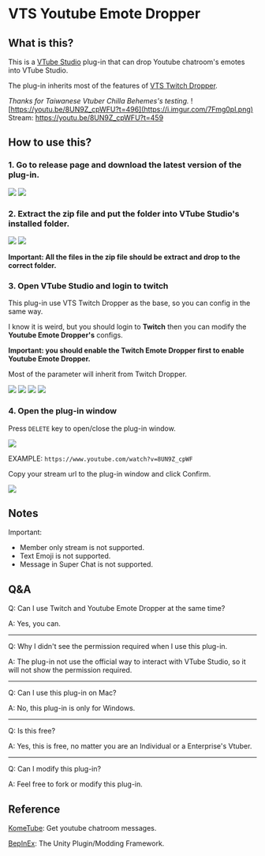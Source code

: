 # VTS Youtube Emote Dropper

## What is this?

This is a [VTube Studio](https://store.steampowered.com/app/1325860/VTube_Studio/) plug-in that can drop Youtube chatroom's emotes into VTube Studio.

The plug-in inherits most of the features of [VTS Twitch Dropper](https://github.com/DenchiSoft/VTubeStudio/wiki/Twitch-Interaction).

_Thanks for Taiwanese Vtuber Chilla Behemes's testing._
![https://youtu.be/8UN9Z_cpWFU?t=496](https://i.imgur.com/7Fmg0pl.png)
Stream: https://youtu.be/8UN9Z_cpWFU?t=459

## How to use this?

### 1. Go to release page and download the latest version of the plug-in.

![](https://i.imgur.com/LQh497E.png)
![](https://i.imgur.com/iQYuTWu.png)

### 2. Extract the zip file and put the folder into VTube Studio's installed folder.

![](https://i.imgur.com/tqObut1.png)
![](https://i.imgur.com/bOpUX6A.png)

**Important: All the files in the zip file should be extract and drop to the correct folder.**

### 3. Open VTube Studio and login to twitch

This plug-in use VTS Twitch Dropper as the base, so you can config in the same way.

I know it is weird, but you should login to **Twitch** then you can modify the **Youtube Emote Dropper's** configs.

**Important: you should enable the Twitch Emote Dropper first to enable Youtube Emote Dropper.**

Most of the parameter will inherit from Twitch Dropper.

![](https://i.imgur.com/SRnRAnZ.png)
![](https://i.imgur.com/3l0rvJ3.png)
![](https://i.imgur.com/IwEOuti.png)
![](https://i.imgur.com/y2T8Sga.png)

### 4. Open the plug-in window

Press `DELETE` key to open/close the plug-in window.

![](https://i.imgur.com/Z8RAndz.png)

EXAMPLE: `https://www.youtube.com/watch?v=8UN9Z_cpWF`

Copy your stream url to the plug-in window and click Confirm.

![](https://i.imgur.com/VshobEL.png)

## Notes

Important:

- Member only stream is not supported.
- Text Emoji is not supported.
- Message in Super Chat is not supported.

## Q&A

Q: Can I use Twitch and Youtube Emote Dropper at the same time?

A: Yes, you can.

---

Q: Why I didn't see the permission required when I use this plug-in.

A: The plug-in not use the official way to interact with VTube Studio, so it will not show the permission required.

---

Q: Can I use this plug-in on Mac?

A: No, this plug-in is only for Windows.

---

Q: Is this free?

A: Yes, this is free, no matter you are an Individual or a Enterprise's Vtuber.

---

Q: Can I modify this plug-in?

A: Feel free to fork or modify this plug-in.

## Reference

[KomeTube](https://github.com/dghkd/KomeTube/tree/master/KomeTube): Get youtube chatroom messages.

[BepInEx](https://github.com/BepInEx/BepInEx): The Unity Plugin/Modding Framework.
